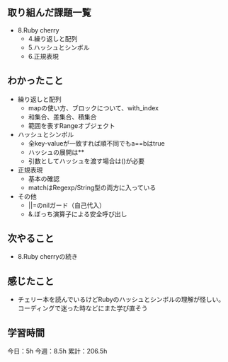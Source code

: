 ## 取り組んだ課題一覧

- 8.Ruby cherry
  - 4.繰り返しと配列
  - 5.ハッシュとシンボル
  - 6.正規表現

## わかったこと

- 繰り返しと配列
  - mapの使い方、ブロックについて、with_index
  - 和集合、差集合、積集合
  - 範囲を表すRangeオブジェクト
- ハッシュとシンボル
  - 全key-valueが一致すれば順不同でもa==bはtrue
  - ハッシュの展開は**
  - 引数としてハッシュを渡す場合は()が必要
- 正規表現
  - 基本の確認
  - matchはRegexp/String型の両方に入っている
- その他
  - ||=のnilガード（自己代入）
  - &.ぼっち演算子による安全呼び出し

## 次やること

- 8.Ruby cherryの続き

## 感じたこと

- チェリー本を読んでいるけどRubyのハッシュとシンボルの理解が怪しい。コーディングで迷った時などにまた学び直そう

## 学習時間

今日：5h
今週：8.5h
累計：206.5h

